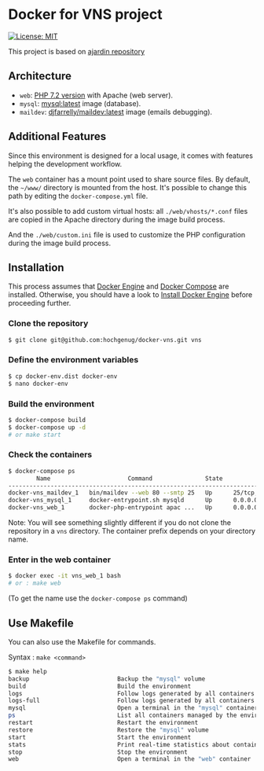 # Docker for VNS project
[![License: MIT](https://img.shields.io/badge/License-MIT-blue.svg)](https://opensource.org/licenses/MIT)

This project is based on [ajardin repository](https://github.com/ajardin/docker-magento)

## Architecture
* `web`: [PHP 7.2 version](https://github.com/hochgenug/docker-vns/blob/master/web/Dockerfile) with Apache (web server).
* `mysql`: [mysql:latest](https://hub.docker.com/_/mysql/) image (database).
* `maildev`: [djfarrelly/maildev:latest](https://hub.docker.com/r/djfarrelly/maildev/) image (emails debugging).

## Additional Features
Since this environment is designed for a local usage, it comes with features helping the development workflow.

The `web` container has a mount point used to share source files.
By default, the `~/www/` directory is mounted from the host. It's possible to change this path by editing the `docker-compose.yml` file.

It's also possible to add custom virtual hosts: all `./web/vhosts/*.conf` files are copied in the Apache directory during the image build process.

And the `./web/custom.ini` file is used to customize the PHP configuration during the image build process. 

## Installation
This process assumes that [Docker Engine](https://www.docker.com/docker-engine) and [Docker Compose](https://docs.docker.com/compose/) are installed.
Otherwise, you should have a look to [Install Docker Engine](https://docs.docker.com/engine/installation/) before proceeding further.

### Clone the repository
```bash
$ git clone git@github.com:hochgenug/docker-vns.git vns
```

### Define the environment variables
```bash
$ cp docker-env.dist docker-env
$ nano docker-env
```

### Build the environment
```bash
$ docker-compose build
$ docker-compose up -d
# or make start
```

### Check the containers
```bash
$ docker-compose ps
        Name                      Command               State              Ports
--------------------------------------------------------------------------------------------
docker-vns_maildev_1   bin/maildev --web 80 --smtp 25   Up      25/tcp, 0.0.0.0:1088->80/tcp
docker-vns_mysql_1     docker-entrypoint.sh mysqld      Up      0.0.0.0:3306->3306/tcp
docker-vns_web_1       docker-php-entrypoint apac ...   Up      0.0.0.0:80->80/tcp

```
Note: You will see something slightly different if you do not clone the repository in a `vns` directory.
The container prefix depends on your directory name.

 ### Enter in the web container
 ```bash
 $ docker exec -it vns_web_1 bash
 # or : make web
 ```
 (To get the name use the `docker-compose ps` command)
 
## Use Makefile
You can also use the Makefile for commands.

Syntax : ```make <command>```

```bash
$ make help
backup                         Backup the "mysql" volume
build                          Build the environment
logs                           Follow logs generated by all containers
logs-full                      Follow logs generated by all containers from the containers creation
mysql                          Open a terminal in the "mysql" container
ps                             List all containers managed by the environment
restart                        Restart the environment
restore                        Restore the "mysql" volume
start                          Start the environment
stats                          Print real-time statistics about containers ressources usage
stop                           Stop the environment
web                            Open a terminal in the "web" container
```